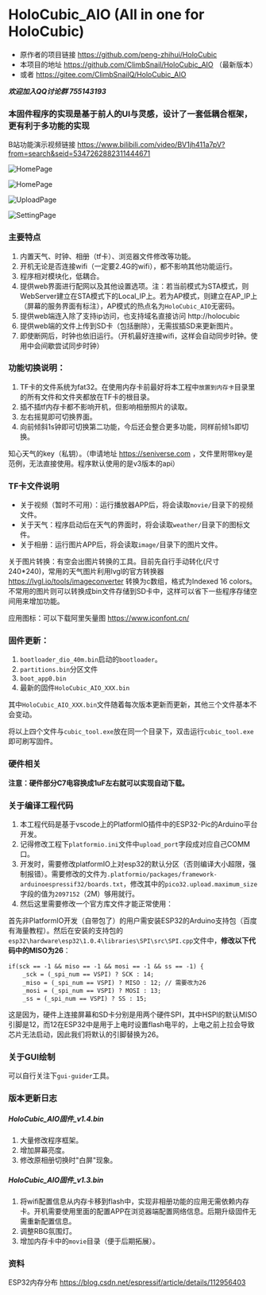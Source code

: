 # HoloCubic_AIO (All in one for HoloCubic)

* 原作者的项目链接 https://github.com/peng-zhihui/HoloCubic
* 本项目的地址 https://github.com/ClimbSnail/HoloCubic_AIO （最新版本）
* 或者 https://gitee.com/ClimbSnailQ/HoloCubic_AIO

_**欢迎加入QQ讨论群 755143193**_

### 本固件程序的实现是基于前人的UI与灵感，设计了一套低耦合框架，更有利于多功能的实现
B站功能演示视频链接 https://www.bilibili.com/video/BV1jh411a7pV?from=search&seid=5347262882311444671

[^_^]:
	![HomePage](Image/holocubic_1080x1080.jpg)

![HomePage](https://gitee.com/ClimbSnailQ/Project_Image/raw/master/OtherProject/holocubic_1080x1080.jpg)

[^_^]:
	![HomePage](Image/holocubic_home.png)

![HomePage](https://gitee.com/ClimbSnailQ/Project_Image/raw/master/OtherProject/holocubic_home.png)

[^_^]:
	![UploadPage](Image/holocubic_upload.png)

![UploadPage](https://gitee.com/ClimbSnailQ/Project_Image/raw/master/OtherProject/holocubic_upload.png)

[^_^]:
	![SettingPage](Image/holocubic_setting.png)

![SettingPage](https://gitee.com/ClimbSnailQ/Project_Image/raw/master/OtherProject/holocubic_setting.png)

### 主要特点
1. 内置天气、时钟、相册（tf卡）、浏览器文件修改等功能。
2. 开机无论是否连接wifi（一定要2.4G的wifi），都不影响其他功能运行。
3. 程序相对模块化，低耦合。
4. 提供web界面进行配网以及其他设置选项。注：若当前模式为STA模式，则WebServer建立在STA模式下的Local_IP上。若为AP模式，则建立在AP_IP上（屏幕的服务界面有标注），AP模式的热点名为`HoloCubic_AIO`无密码。
5. 提供web端连入除了支持ip访问，也支持域名直接访问 http://holocubic
6. 提供web端的文件上传到SD卡（包括删除），无需拔插SD来更新图片。
7. 即使断网后，时钟也依旧运行。（开机最好连接wifi，这样会自动同步时钟。使用中会间歇尝试同步时钟）

### 功能切换说明：
1. TF卡的文件系统为fat32。在使用内存卡前最好将本工程中`放置到内存卡`目录里的所有文件和文件夹都放在TF卡的根目录。
2. 插不插tf内存卡都不影响开机，但影响相册照片的读取。
3. 左右摇晃即可切换界面。
4. 向前倾斜1s钟即可切换第二功能，今后还会整合更多功能，同样前倾1s即切换。

知心天气的key（私钥）。（申请地址 https://seniverse.com ，文件里附带key是范例，无法直接使用。程序默认使用的是v3版本的api）

### TF卡文件说明
* 关于视频（暂时不可用）：运行播放器APP后，将会读取`movie/`目录下的视频文件。
* 关于天气：程序启动后在天气的界面时，将会读取`weather/`目录下的图标文件。
* 关于相册：运行图片APP后，将会读取`image/`目录下的图片文件。

关于图片转换：有空会出图片转换的工具。目前先自行手动转化(尺寸240*240)，常用的天气图片利用lvgl的官方转换器 https://lvgl.io/tools/imageconverter 转换为c数组，格式为Indexed 16 colors。不常用的图片则可以转换成bin文件存储到SD卡中，这样可以省下一些程序存储空间用来增加功能。

应用图标：可以下载阿里矢量图 https://www.iconfont.cn/

### 固件更新：
1. `bootloader_dio_40m.bin`启动的`bootloader`。
2. `partitions.bin`分区文件
3. `boot_app0.bin`
4. 最新的固件`HoloCubic_AIO_XXX.bin`

其中`HoloCubic_AIO_XXX.bin`文件随着每次版本更新而更新，其他三个文件基本不会变动。

将以上四个文件与`cubic_tool.exe`放在同一个目录下，双击运行`cubic_tool.exe`即可刷写固件。


### 硬件相关
**注意：硬件部分C7电容换成1uF左右就可以实现自动下载。**


### 关于编译工程代码
1. 本工程代码是基于vscode上的PlatformIO插件中的ESP32-Pic的Arduino平台开发。
2. 记得修改工程下`platformio.ini`文件中`upload_port`字段成对应自己COMM口。
3. 开发时，需要修改platformIO上对esp32的默认分区（否则编译大小超限，强制报错）。需要修改的文件为`.platformio/packages/framework-arduinoespressif32/boards.txt`，修改其中的`pico32.upload.maximum_size`字段的值为`2097152`（2M）够用就行。
4. 然后这里需要修改一个官方库文件才能正常使用：

首先非PlatformIO开发（自带包了）的用户需安装ESP32的Arduino支持包（百度有海量教程）。然后在安装的支持包的`esp32\hardware\esp32\1.0.4\libraries\SPI\src\SPI.cpp`文件中，**修改以下代码中的MISO为26**：

    if(sck == -1 && miso == -1 && mosi == -1 && ss == -1) {
        _sck = (_spi_num == VSPI) ? SCK : 14;
        _miso = (_spi_num == VSPI) ? MISO : 12; // 需要改为26
        _mosi = (_spi_num == VSPI) ? MOSI : 13;
        _ss = (_spi_num == VSPI) ? SS : 15;
这是因为，硬件上连接屏幕和SD卡分别是用两个硬件SPI，其中HSPI的默认MISO引脚是12，而12在ESP32中是用于上电时设置flash电平的，上电之前上拉会导致芯片无法启动，因此我们将默认的引脚替换为26。

### 关于GUI绘制
可以自行关注下`gui-guider`工具。


### 版本更新日志
##### HoloCubic_AIO固件_v1.4.bin
1. 大量修改程序框架。
2. 增加屏幕亮度。
3. 修改原相册切换时"白屏"现象。
##### HoloCubic_AIO固件_v1.3.bin
1. 将wifi配置信息从内存卡移到flash中，实现非相册功能的应用无需依赖内存卡。开机需要使用里面的配置APP在浏览器端配置网络信息。后期升级固件无需重新配置信息。
2. 调整RBG氛围灯。
3. 增加内存卡中的`movie`目录（便于后期拓展）。

### 资料
ESP32内存分布 https://blog.csdn.net/espressif/article/details/112956403


